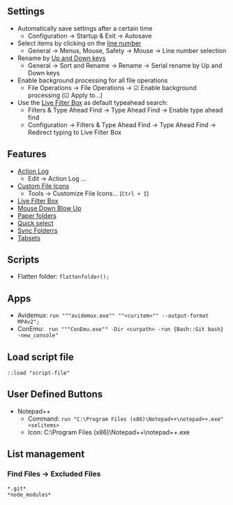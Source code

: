 ## Settings

- Automatically save settings after a certain time
  - Configuration → Startup & Exit → Autosave
- Select items by clicking on the [line number](https://www.xyplorer.com/release_12.70.php#LNS)
  - General → Menus, Mouse, Safety → Mouse → Line number selection
- Rename by [Up and Down keys](https://www.xyplorer.com/release_9.80.php#SerialRenameUpDown)
  - General → Sort and Rename → Rename → Serial rename by Up and Down keys
- Enable background processing for all file operations
  - File Operations → File Operations → ☑ Enable background processing (☑ Apply to...)
- Use the [Live Filter Box](https://www.xyplorer.com/release_17.00.php#LFB) as default typeahead search:
  - Filters & Type Ahead Find → Type Ahead Find → Enable type ahead find
  - Configuration → Filters & Type Ahead Find → Type Ahead Find → Redirect typing to Live Filter Box

## Features

- [Action Log](https://www.xyplorer.com/release_8.60.php#actionlog)
  - Edit → Action Log ...
- [Custom File Icons](https://www.xyplorer.com/release_12.40.php#CFI)
  - Tools → Customize File Icons... (`Ctrl + I`)
- [Live Filter Box](https://www.xyplorer.com/release_17.00.php#LFB)
- [Mouse Down Blow Up](https://www.xyplorer.com/highlights.php#mdbu)
- [Paper folders](https://www.xyplorer.com/release_14.30.php#PF)
- [Quick select](https://www.xyplorer.com/release_15.00.php#QuickSelect)
- [Sync Folderrs](https://www.xyplorer.com/release_18.40.php#Sync)
- [Tabsets](https://www.xyplorer.com/release_10.70.php#tabsets)

## Scripts

- Flatten folder: `flattenfolder();`

## Apps

- Avidemux: `run """avidemux.exe"" ""<curitem>"" --output-format MP4v2";`
- ConEmu: ` run """ConEmu.exe"" -Dir <curpath> -run {Bash::Git bash} -new_console"`

## Load script file

```
::load "script-file"
```

## User Defined Buttons

- Notepad++
  - Command: `run "C:\Program Files (x86)\Notepad++\notepad++.exe" <selitems>`
  - Icon: C:\Program Files (x86)\Notepad++\notepad++.exe

## List management

### Find Files → Excluded Files

```
*.git*
*node_modules*
```
